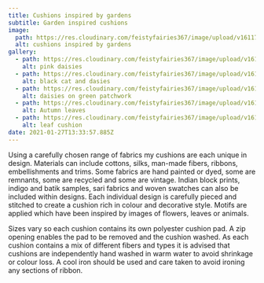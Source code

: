 ```yaml
---
title: Cushions inspired by gardens
subtitle: Garden inspired cushions
image:
  path: https://res.cloudinary.com/feistyfairies367/image/upload/v1611752902/cushions/074.JPG_rgzpv7.jpg
  alt: cushions inspired by gardens
gallery:
  - path: https://res.cloudinary.com/feistyfairies367/image/upload/v1611752879/cushions/096.JPG_s2e5in.jpg
    alt: pink daisies
  - path: https://res.cloudinary.com/feistyfairies367/image/upload/v1611752676/cushions/IMG_7050.JPG_wzgy3w.jpg
    alt: black cat and dasies
  - path: https://res.cloudinary.com/feistyfairies367/image/upload/v1611752623/cushions/097.JPG_kjwckd.jpg
    alt: daisies on green patchwork
  - path: https://res.cloudinary.com/feistyfairies367/image/upload/v1611752636/cushions/103.JPG_pvei2z.jpg
    alt: Autumn leaves
  - path: https://res.cloudinary.com/feistyfairies367/image/upload/v1611752648/cushions/106.JPG_ecwwqa.jpg
    alt: leaf cushion
date: 2021-01-27T13:33:57.885Z
---
```

Using a carefully chosen range of fabrics my cushions are each unique in design. Materials can include cottons, silks, man-made fibers, ribbons, embellishments and trims. Some fabrics are hand painted or dyed, some are remnants, some are recycled and some are vintage. Indian block prints, indigo and batik samples, sari fabrics and woven swatches can also be included within designs. Each individual design is carefully pieced and stitched to create a cushion rich in colour and decorative style. Motifs are applied which have been inspired by images of flowers, leaves or animals.

Sizes vary so each cushion contains its own polyester cushion pad. A zip opening enables the pad to be removed and the cushion washed. As each cushion contains a mix of different fibers and types it is advised that cushions are independently hand washed in warm water to avoid shrinkage or colour loss. A cool iron should be used and care taken to avoid ironing any sections of ribbon.